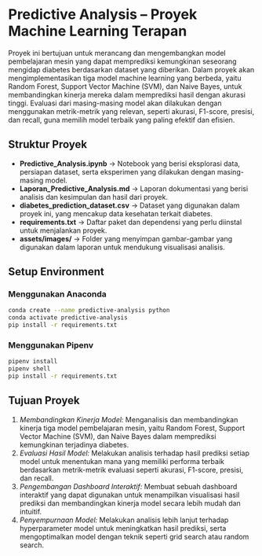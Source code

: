# Predictive Analysis – Proyek Machine Learning Terapan  

Proyek ini bertujuan untuk merancang dan mengembangkan model pembelajaran mesin yang dapat memprediksi kemungkinan seseorang mengidap diabetes berdasarkan dataset yang diberikan. Dalam proyek akan mengimplementasikan tiga model machine learning yang berbeda, yaitu Random Forest, Support Vector Machine (SVM), dan Naive Bayes, untuk membandingkan kinerja mereka dalam memprediksi hasil dengan akurasi tinggi. Evaluasi dari masing-masing model akan dilakukan dengan menggunakan metrik-metrik yang relevan, seperti akurasi, F1-score, presisi, dan recall, guna memilih model terbaik yang paling efektif dan efisien.

## Struktur Proyek  

- **Predictive_Analysis.ipynb** → Notebook yang berisi eksplorasi data, persiapan dataset, serta eksperimen yang dilakukan dengan masing-masing model.  
- **Laporan_Predictive_Analysis.md** → Laporan dokumentasi yang berisi analisis dan kesimpulan dan hasil dari proyek.  
- **diabetes_prediction_dataset.csv** → Dataset yang digunakan dalam proyek ini, yang mencakup data kesehatan terkait diabetes.  
- **requirements.txt** →  Daftar paket dan dependensi yang perlu diinstal untuk menjalankan proyek.  
- **assets/images/** → Folder yang menyimpan gambar-gambar yang digunakan dalam laporan untuk mendukung visualisasi analisis.

## Setup Environment  

### **Menggunakan Anaconda**  
```bash
conda create --name predictive-analysis python  
conda activate predictive-analysis  
pip install -r requirements.txt  
```  

### **Menggunakan Pipenv**  
```bash
pipenv install  
pipenv shell  
pip install -r requirements.txt  
```  

## Tujuan Proyek  
1. *Membandingkan Kinerja Model:* Menganalisis dan membandingkan kinerja tiga model pembelajaran mesin, yaitu Random Forest, Support Vector Machine (SVM), dan Naive Bayes dalam memprediksi kemungkinan terjadinya diabetes.  
2. *Evaluasi Hasil Model:* Melakukan analisis terhadap hasil prediksi setiap model untuk menentukan mana yang memiliki performa terbaik berdasarkan metrik-metrik evaluasi seperti akurasi, F1-score, presisi, dan recall.  
3. *Pengembangan Dashboard Interaktif:* Membuat sebuah dashboard interaktif yang dapat digunakan untuk menampilkan visualisasi hasil prediksi dan membandingkan kinerja model secara lebih mudah dan intuitif. 
4. *Penyempurnaan Model:* Melakukan analisis lebih lanjut terhadap hyperparameter model untuk meningkatkan hasil prediksi, serta mengoptimalkan model dengan teknik seperti grid search atau random search.